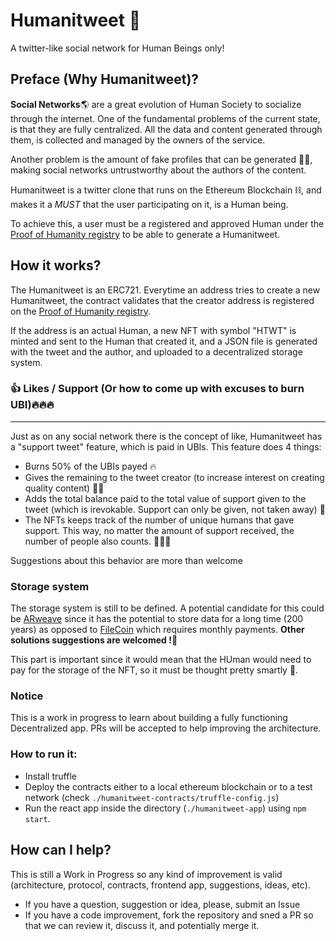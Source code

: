 # Humanitweet 🐤
A twitter-like social network for Human Beings only!

## Preface  (Why Humanitweet)?
**Social Networks**🌎 are a great evolution of Human Society to socialize through the internet. One of the fundamental problems of the current state, is that they are fully centralized. All the data and content generated through them, is collected and managed by the owners of the service.

Another problem is the amount of fake profiles that can be generated 🦹‍♂️, making social networks untrustworthy about the authors of the content.

Humanitweet is a twitter clone that runs on the Ethereum Blockchain ⛓️, and makes it a *MUST* that the user participating on it, is a Human being.

To achieve this, a user must be a registered and approved Human under the [Proof of Humanity registry](https://www.proofofhumanity.id/) to be able to generate a Humanitweet.

## How it works?
The Humanitweet is an ERC721. Everytime an address tries to create a new Humanitweet, the contract validates that the creator address is registered on the [Proof of Humanity registry](https://www.proofofhumanity.id/).

If the address is an actual Human, a new NFT with symbol "HTWT" is minted and sent to the Human that created it, and a JSON file is generated with the tweet and the author, and uploaded to a decentralized storage system.

### 👍 Likes / Support (Or how to come up with excuses to burn UBI)🔥🔥🔥
---
Just as on any social network there is the concept of like, Humanitweet has a "support tweet" feature, which is paid in UBIs.
This feature does 4 things:
- Burns 50% of the UBIs payed 🔥
- Gives the remaining to the tweet creator (to increase interest on creating quality content) 👤🧾
- Adds the total balance paid to the total value of support given to the tweet (which is irevokable. Support can only be given, not taken away) 💎
- The NFTs keeps track of the number of unique humans that gave support.  This way, no matter the amount of support received, the number of people also counts. 👥👥👥

Suggestions about this behavior are more than welcome

### Storage system
The storage system is still to be defined. A potential candidate for this could be [ARweave](https://www.arweave.org/) since it has the potential to store data for a long time (200 years) as opposed to [FileCoin](https://filecoin.io/) which requires monthly payments. **Other solutions suggestions are welcomed !🙌**

This part is important since it would mean that the HUman would need to pay for the storage of the NFT, so it must be thought pretty smartly 🧠.

###  Notice
This is a work in progress to learn about building a fully functioning Decentralized app.
PRs will be accepted to help improving the architecture.

### How to run it:
- Install truffle
- Deploy the contracts either to a local ethereum blockchain or to a test network (check `./humanitweet-contracts/truffle-config.js`)
- Run the react app inside the directory (`./humanitweet-app`) using `npm start`.

## How can I help?
This is still a Work in Progress so any kind of improvement is valid (architecture, protocol, contracts, frontend app, suggestions, ideas, etc).

- If you have a question, suggestion or idea, please, submit an Issue
- If you have a code improvement, fork the repository and sned a PR so that we can review it, discuss it, and potentially merge it.
